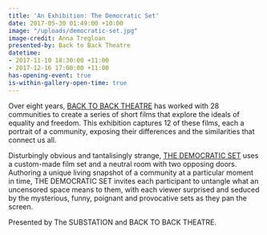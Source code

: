 ```yaml
---
title: 'An Exhibition: The Democratic Set'
date: 2017-05-30 01:49:00 +10:00
image: "/uploads/democratic-set.jpg"
image-credit: Anna Tregloan
presented-by: Back to Back Theatre
datetime:
- 2017-11-10 18:30:00 +11:00
- 2017-12-16 17:00:00 +11:00
has-opening-event: true
is-within-gallery-open-time: true
---
```


Over eight years, [BACK TO BACK THEATRE](http://backtobacktheatre.com/) has worked with 28 communities to create a series of short films that explore the ideals of equality and freedom. This exhibition captures 12 of these films, each a portrait of a community, exposing their differences and the similarities that connect us all.

Disturbingly obvious and tantalisingly strange, [THE DEMOCRATIC SET](http://backtobacktheatre.com/projects/democratic-set/) uses a custom-made film set and a neutral room with two opposing doors. Authoring a unique living snapshot of a community at a particular moment in time, THE DEMOCRATIC SET invites each participant to untangle what an uncensored space means to them, with each viewer surprised and seduced by the mysterious, funny, poignant and provocative sets as they pan the screen.

Presented by The SUBSTATION and BACK TO BACK THEATRE.